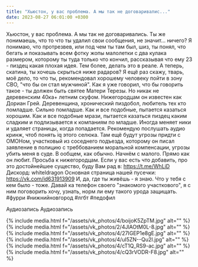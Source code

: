 ```yaml
---
title: "Хьюстон, у вас проблема. А мы так не договаривалис..."
date: 2023-08-27 06:01:00 +0300
---
```


Хьюстон, у вас проблема. А мы так не договаривались. Ты же понимаешь, что то что ты удалил свои сообщения, не значит... ничего?
Я понимаю, что протрезвев, или под чем ты там был, шиз, ты понял, что бегать и показывать всем фотку жопы малолетки с два кулака размером, которому ты туда только что кончил, рассказывая что ему 23 - пиздец какая плохая идея. Тем более, делать это в реале.
А теперь, скатина, ты хочешь скрыться ниже радаров?
Я ещё раз скажу, тварь, моё дело, то что ты, рекомендовал хорошему человеку пойти в зону СВО, "что бы он стал мужчиной". Как я уже говорил, что бы говорить такое - ты должен быть святее Матери Терезы. Но никак не деревенским 40ка+ летним скуфом.
Нижегородцам он известен как Дориан Грей. Деревенщина, хронический пиздобол, любитель тех кто помладше. Сильно помладше. Как и все подобные, пытается казаться хорошим.
Как и все подобные мрази, пытается казаться пиздец каким сладким и подлизывается к компаниям по младше. Иногда меняет ники и удаляет страницы, когда попадается.
Рекомендую послушать аудио кринж, чтоб понять iq этого селюка. Там ещё будут угрозы придти с ОМОНом, участковый из соседнего подъезда, которому он писал заявление в полицию с треббованием моральной компенсации, угрозы убить меня в суде. В ообщем, как обычно. Начнём с малого. Прямо как он любит.
Просьба к нижегородцам. Если у вас есть что добавить, про это достойнейшее существо, буду Вам рад в:
https://t.me/WhLiD
Дискорд: whiteldragon
Основная страница нашей пусечки: https://vk.com/id631913909
И, да, где ты живёшь - я знаю. Что у тебя с кем было - тоже. Давай ка телефон своего "знакомого участкового", я с ним поговорить хочу, узнать, норм ли ему такого урода защищать.
#фурри #нижнийновгород #лгбт #педофил


Аудиозапись
Аудиозапись

{% include media.html f="/assets/vk_photos/4/boijoK5ZpTM.jpg" alt="" %}
{% include media.html f="/assets/vk_photos/2/4JlAOtM0L-8.jpg" alt="" %}
{% include media.html f="/assets/vk_photos/4/27IGEP1e8gE.jpg" alt="" %}
{% include media.html f="/assets/vk_photos/4/uI5ZN--Qu2I.jpg" alt="" %}
{% include media.html f="/assets/vk_photos/4/cT1Q_RS9-ac.jpg" alt="" %}
{% include media.html f="/assets/vk_photos/4/cQ3rVODR-F8.jpg" alt="" %}
